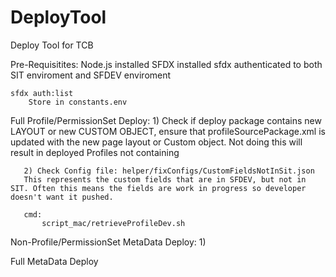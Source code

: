 # DeployTool
 Deploy Tool for TCB

Pre-Requisitites:
    Node.js installed
    SFDX installed
    sfdx authenticated to both SIT enviroment and SFDEV enviroment

    sfdx auth:list
        Store in constants.env
    

Full Profile/PermissionSet Deploy:
       1) Check if deploy package contains new LAYOUT or new CUSTOM OBJECT, 
        ensure that 
        profileSourcePackage.xml is updated with the new page layout or Custom object. 
        Not doing this will result in deployed Profiles not containing 

       2) Check Config file: helper/fixConfigs/CustomFieldsNotInSit.json
       This represents the custom fields that are in SFDEV, but not in SIT. Often this means the fields are work in progress so developer doesn't want it pushed. 

       cmd:
           script_mac/retrieveProfileDev.sh

Non-Profile/PermissionSet MetaData Deploy:
     1) 


Full MetaData Deploy
